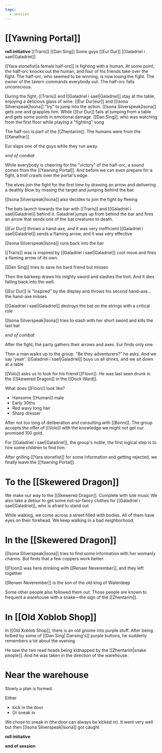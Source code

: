 ```yaml
---
tags:
  - session
---
```

# [[Yawning Portal]]

**roll initiative**
[[Traris]]
[[Dan Sing]]
Some guys
[[Eur Dur]]
[[Galadriel i sael|Galadriel]]

[[Yara stonefist|a female half-orc]] is fighting with a human. At some point, the half-orc knocks out the human, and four of his friends take over the fight. The half-orc, who seemed to be winning, is now losing the fight. The owner of the tavern commands everybody out. The half-orc falls unconscious.

During the fight, [[Traris]] and [[Galadriel i sael|Galadriel]] stay at the table, enjoying a delicious glass of wine. [[Eur Dur|eur]] and [[Isona Silverspeak|Isona]] "try" to jump into the action. [[Isona Silverspeak|Isona]] gets one and grapples him. While [[Eur Dur]] fails at jumping from a table and gets some points in emotional damage.
[[Dan Sing]], who was watching from the first floor while playing a "fighting" song

The half-orc is part of the [[Zhentarim]]. The humans were from the [[Xanathar]].

Eur slaps one of the guys while they run away.

*end of combat*

While everybody is cheering for the "victory" of the half-orc, a sound comes from the [[Yawning Portal]]. And before we can even prepare for a fight, a troll crawls over the portal's edge.

The elves join the fight for the first time by drawing an arrow and delivering a deathly blow by missing the target and jumping behind the bar.

[[Isona Silverspeak|Isona]] also decides to join the fight by fleeing

The bats launch towards the bar with [[Traris]] and [[Galadriel i sael|Galadriel]] behind it. Galadriel jumps up from behind the bar and fires an arrow that sends one of the bat creatures to death.

[[Eur Dur]] throws a hand-axe, and it was very inefficient
[[Galadriel i sael|Galadriel]] sends a flaming arrow, and it was very effective

[[Isona Silverspeak|Isona]] runs back into the bar

[[Traris]] was is inspired by [[Galadriel i sael|Galadriel]] cool move and fires a flaming arrow of its own.

[[Dan Sing]] tries to save his bard friend but misses

Then the barkeep draws his mighty sword and slashes the troll. And it dies falling back into the well.

[[Eur Dur]] is "inspired" by the display and throws his second hand-axe... the hand-axe misses

[[Galadriel i sael|Galadriel]] destroys the bat on the strings with a critical role

[[Isona Silverspeak|Isona]] tries to slash with her short sword and kills the last bat

*end of combat*

After the fight, the party gathers their arrows and axes. Eur finds only one.

Then a man walks up to the group. "Be they adventurers?" he asks. And we say 'yeah'. [[Galadriel i sael|Galadriel]] buys us all drinks, and we sit down at a table

[[Volo]] asks us to look for his friend [[Floon]]. He was last seen drunk in the [[Skewered Dragon]] in the [[Dock Ward]].

What does [[Floon]] look like?

- Hansome [[Human]] male
- Early 30ths
- Red wavy long hair
- Sharp dresser

After not too long of deliberation and consulting with [[Bonni]]. The group accepts the offer of [[Volo]] with the knowledge we might not get our promised 100 gold.

For [[Galadriel i sael|Galadriel]], the group's noble, the first logical step is to hire some children to find him.

After grilling [[Yara stonefist]] for some information and getting rejected, we finally leave the [[Yawning Portal]]

# To the [[Skewered Dragon]]

We make our way to the [[Skewered Dragon]]. Complete with lute music
We also take a detour to get some not-so-fancy clothes for [[Galadriel i sael|Galadriel]], who is afraid to stand out

While walking, we come across a street filled with bodies. All of them have eyes on their forehead.
We keep walking in a bad neighborhood.

# In the [[Skewered Dragon]]

[[Isona Silverspeak|Isona]] tries to find some information with her womanly charms. But finds that a few coppers work better.

[[Floon]] was here drinking with [[Renaer Neverember]], and they left together

[[Renaer Neverember]] is the son of the old king of Waterdeep

Some other people also followed them out. Those people are known to frequent a warehouse with a snake—the sign of the [[Zhentarim]].

# In [[Old Xoblob Shop]]

In [[Old Xoblob Shop]], there is an old gnome into purple stuff. After being bribed by some of [[Dan Sing| Dansing's]] purple buttons, he suddenly remembers a lot about the evening.

He saw the two read heads being kidnapped by the [[Zhentarim|snake people]]. And he was taken in the direction of the warehouse.

# Near the warehouse

Slowly a plan is formed.

Either

- kick in the door
- Or sneak in

We chose to sneak in (the door can always be kicked in). It went very well but then [[Isona Silverspeak|Isona]] got caught

**roll initiative**

**end of session**
